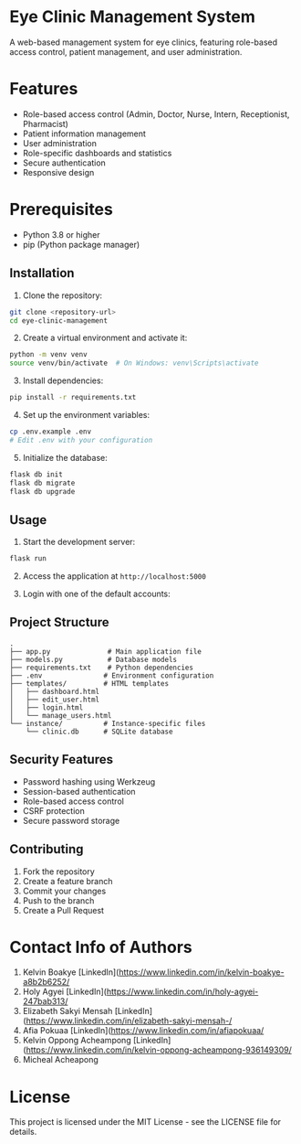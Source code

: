 # Eye Clinic Management System

A web-based management system for eye clinics, featuring role-based access control, patient management, and user administration.

# Features

- Role-based access control (Admin, Doctor, Nurse, Intern, Receptionist, Pharmacist)
- Patient information management
- User administration
- Role-specific dashboards and statistics
- Secure authentication
- Responsive design

# Prerequisites

- Python 3.8 or higher
- pip (Python package manager)

## Installation

1. Clone the repository:
```bash
git clone <repository-url>
cd eye-clinic-management
```

2. Create a virtual environment and activate it:
```bash
python -m venv venv
source venv/bin/activate  # On Windows: venv\Scripts\activate
```

3. Install dependencies:
```bash
pip install -r requirements.txt
```

4. Set up the environment variables:
```bash
cp .env.example .env
# Edit .env with your configuration
```

5. Initialize the database:
```bash
flask db init
flask db migrate
flask db upgrade
```

## Usage

1. Start the development server:
```bash
flask run
```

2. Access the application at `http://localhost:5000`

3. Login with one of the default accounts:

## Project Structure

```
.
├── app.py              # Main application file
├── models.py           # Database models
├── requirements.txt    # Python dependencies
├── .env               # Environment configuration
├── templates/         # HTML templates
│   ├── dashboard.html
│   ├── edit_user.html
│   ├── login.html
│   └── manage_users.html
└── instance/          # Instance-specific files
    └── clinic.db      # SQLite database
```

## Security Features

- Password hashing using Werkzeug
- Session-based authentication
- Role-based access control
- CSRF protection
- Secure password storage

## Contributing

1. Fork the repository
2. Create a feature branch
3. Commit your changes
4. Push to the branch
5. Create a Pull Request

# Contact Info of Authors
1. Kelvin Boakye [LinkedIn](https://www.linkedin.com/in/kelvin-boakye-a8b2b6252/
2. Holy Agyei [LinkedIn](https://www.linkedin.com/in/holy-agyei-247bab313/
3. Elizabeth Sakyi Mensah  [LinkedIn](https://www.linkedin.com/in/elizabeth-sakyi-mensah-/
4. Afia Pokuaa [LinkedIn](https://www.linkedin.com/in/afiapokuaa/
5. Kelvin Oppong Acheampong  [LinkedIn](https://www.linkedin.com/in/kelvin-oppong-acheampong-936149309/
6. Micheal Acheapong

# License

This project is licensed under the MIT License - see the LICENSE file for details. 
